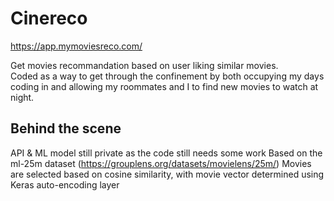 # Cinereco
https://app.mymoviesreco.com/

Get movies recommandation based on user liking similar movies. </br>
Coded as a way to get through the confinement by both occupying my days coding in and allowing my roommates and I to find new movies to watch at night.

## Behind the scene 
API & ML model still private as the code still needs some work
Based on the ml-25m dataset (https://grouplens.org/datasets/movielens/25m/)
Movies are selected based on cosine similarity, with movie vector determined using Keras auto-encoding layer
